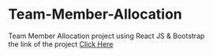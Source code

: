 # Team-Member-Allocation
Team Member Allocation project using React JS & Bootstrap <br/>
the link of the project <a href="https://teammemberallocation-1.mohamedelsaye52.repl.co/">Click Here </a>
